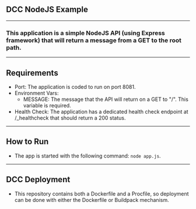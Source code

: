 ## DCC NodeJS Example
---
### This application is a simple NodeJS API (using Express framework) that will return a message from a GET to the root path.
---
## Requirements

* Port: The application is coded to run on port 8081.
* Environment Vars:
    * MESSAGE: The message that the API will return on a GET to "/".  This variable is required.
* Health Check: The application has a dedicated health check endpoint at /_healthcheck that should return a 200 status.
---
## How to Run
* The app is started with the following command: `node app.js`.
---
## DCC Deployment
* This repository contains both a Dockerfile and a Procfile, so deployment can be done with either the Dockerfile or Buildpack mechanism.